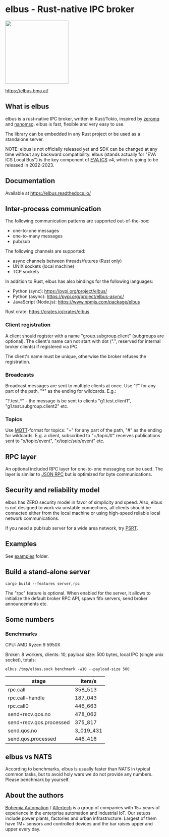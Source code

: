 # elbus - Rust-native IPC broker

<img src="https://raw.githubusercontent.com/alttch/elbus/main/docs/images/logo-dark.svg"
width="200" />

<https://elbus.bma.ai/>

## What is elbus

elbus is a rust-native IPC broker, written in Rust/Tokio, inspired by
[zeromq](https://zeromq.org) and [nanomsg](https://nanomsg.org). elbus is fast,
flexible and very easy to use.

The library can be embedded in any Rust project or be used as a standalone
server.

NOTE: elbus is not officially released yet and SDK can be changed at any time
without any backward compatibility. elbus (stands actually for "EVA ICS Local
Bus") is the key component of [EVA ICS](https://www.eva-ics.com/) v4, which is
going to be released in 2022-2023.

## Documentation

Available at <https://elbus.readthedocs.io/>

## Inter-process communication

The following communication patterns are supported out-of-the-box:

* one-to-one messages
* one-to-many messages
* pub/sub

The following channels are supported:

* async channels between threads/futures (Rust only)
* UNIX sockets (local machine)
* TCP sockets

In addition to Rust, elbus has also bindings for the following languages:

* Python (sync): <https://pypi.org/project/elbus/>
* Python (async): <https://pypi.org/project/elbus-async/>
* JavaScript (Node.js): <https://www.npmjs.com/package/elbus>

Rust crate: <https://crates.io/crates/elbus>

### Client registration

A client should register with a name "group.subgroup.client" (subgroups are
optional). The client's name can not start with dot (".", reserved for internal
broker clients) if registered via IPC.

The client's name must be unique, otherwise the broker refuses the
registration.

### Broadcasts

Broadcast messages are sent to multiple clients at once. Use "?" for any part
of the path, "\*" as the ending for wildcards. E.g.:

"?.test.\*" - the message is be sent to clients "g1.test.client1",
"g1.test.subgroup.client2" etc.

### Topics

Use [MQTT](https://mqtt.org)-format for topics: "+" for any part of the path,
"#" as the ending for wildcards. E.g. a client, subscribed to "+/topic/#"
receives publications sent to "x/topic/event", "x/topic/sub/event" etc.

## RPC layer

An optional included RPC layer for one-to-one messaging can be used. The layer
is similar to [JSON RPC](https://www.jsonrpc.org/) but is optimized for byte
communications.

## Security and reliability model

elbus has ZERO security model in favor of simplicity and speed. Also, elbus is
not designed to work via unstable connections, all clients should be connected
either from the local machine or using high-speed reliable local network
communications.

If you need a pub/sub server for a wide area network, try
[PSRT](https://github.com/alttch/psrt/).

## Examples

See [examples](https://github.com/alttch/elbus/tree/main/examples) folder.

## Build a stand-alone server

```
cargo build --features server,rpc
```

The "rpc" feature is optional. When enabled for the server, it allows to
initialize the default broker RPC API, spawn fifo servers, send broker
announcements etc.

## Some numbers

### Benchmarks

CPU: AMD Ryzen 9 5950X

Broker: 8 workers, clients: 10, payload size: 500 bytes, local IPC (single unix
socket), totals:

```shell
elbus /tmp/elbus.sock benchmark -w10 --payload-size 500
```

| stage                    | iters/s     |
|--------------------------|-------------|
| rpc.call                 | 358\_513    |
| rpc.call+handle          | 187\_043    |
| rpc.call0                | 446\_663    |
| send+recv.qos.no         | 478\_062    |
| send+recv.qos.processed  | 375\_817    |
| send.qos.no              | 3\_019\_431 |
| send.qos.processed       | 446\_416    |

## elbus vs NATS

According to benchmarks, elbus is usually faster than NATS in typical common
tasks, but to avoid holy wars we do not provide any numbers. Please benchmark
by yourself.

## About the authors

[Bohemia Automation](https://www.bohemia-automation.com) /
[Altertech](https://www.altertech.com) is a group of companies with 15+ years
of experience in the enterprise automation and industrial IoT. Our setups
include power plants, factories and urban infrastructure. Largest of them have
1M+ sensors and controlled devices and the bar raises upper and upper every
day.
